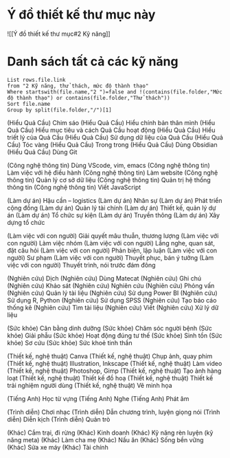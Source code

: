 # Ý đồ thiết kế thư mục này
![[Ý đồ thiết kế thư mục#2 Kỹ năng]]
# Danh sách tất cả các kỹ năng
```dataview 
List rows.file.link
from "2 Kỹ năng, thử thách, mức độ thành thạo" 
Where startswith(file.name,"2 ")=false and !(contains(file.folder,"Mức độ thành thạo") or contains(file.folder,"Thử thách"))
Sort file.name
Group by split(file.folder,"/")[1] 
```


(Hiểu Quả Cầu) Chim sáo
(Hiểu Quả Cầu) Hiểu chính bản thân mình
(Hiểu Quả Cầu) Hiểu mục tiêu và cách Quả Cầu hoạt động
(Hiểu Quả Cầu) Hiểu triết lý của Quả Cầu
(Hiểu Quả Cầu) Sử dụng dữ liệu của Quả Cầu
(Hiểu Quả Cầu) Tóc vàng
(Hiểu Quả Cầu) Trong trong
(Hiểu Quả Cầu) Dùng Obsidian
(Hiểu Quả Cầu) Dùng Git

(Công nghệ thông tin) Dùng VScode, vim, emacs
(Công nghệ thông tin) Làm việc với hệ điều hành
(Công nghệ thông tin) Làm website
(Công nghệ thông tin) Quản lý cơ sở dữ liệu
(Công nghệ thông tin) Quản trị hệ thống thông tin
(Công nghệ thông tin) Viết JavaScript

(Làm dự án) Hậu cần – logistics
(Làm dự án) Nhân sự
(Làm dự án) Phát triển cộng đồng
(Làm dự án) Quản lý tài chính
(Làm dự án) Thiết kế, quản lý dự án
(Làm dự án) Tổ chức sự kiện
(Làm dự án) Truyền thông
(Làm dự án) Xây dựng tổ chức

(Làm việc với con người) Giải quyết mâu thuẫn, thương lượng
(Làm việc với con người) Làm việc nhóm
(Làm việc với con người) Lắng nghe, quan sát, đặt câu hỏi
(Làm việc với con người) Phản biện, lập luận
(Làm việc với con người) Sư phạm
(Làm việc với con người) Thuyết phục, bán ý tưởng
(Làm việc với con người) Thuyết trình, nói trước đám đông

(Nghiên cứu) Dịch
(Nghiên cứu) Dùng Matecat
(Nghiên cứu) Ghi chú
(Nghiên cứu) Khảo sát
(Nghiên cứu) Nghiên cứu
(Nghiên cứu) Phỏng vấn
(Nghiên cứu) Quản lý tài liệu
(Nghiên cứu) Sử dụng Power BI
(Nghiên cứu) Sử dụng R, Python
(Nghiên cứu) Sử dụng SPSS
(Nghiên cứu) Tạo báo cáo thống kê
(Nghiên cứu) Tìm tài liệu
(Nghiên cứu) Viết
(Nghiên cứu) Xử lý dữ liệu

(Sức khỏe) Cân bằng dinh dưỡng
(Sức khỏe) Chăm sóc người bệnh
(Sức khỏe) Giải phẫu
(Sức khỏe) Hoạt động đúng tư thế
(Sức khỏe) Sinh tồn
(Sức khỏe) Sơ cứu
(Sức khỏe) Sức khoẻ tinh thần

(Thiết kế, nghệ thuật) Canva
(Thiết kế, nghệ thuật) Chụp ảnh, quay phim
(Thiết kế, nghệ thuật) Illustration, Inkscape
(Thiết kế, nghệ thuật) Làm video
(Thiết kế, nghệ thuật) Photoshop, Gimp
(Thiết kế, nghệ thuật) Tạo ảnh hàng loạt
(Thiết kế, nghệ thuật) Thiết kế đồ hoạ
(Thiết kế, nghệ thuật) Thiết kế trải nghiệm người dùng
(Thiết kế, nghệ thuật) Vẽ minh họa

(Tiếng Anh) Học từ vựng
(Tiếng Anh) Nghe
(Tiếng Anh) Phát âm

(Trình diễn) Chơi nhạc
(Trình diễn) Dẫn chương trình, luyện giọng nói
(Trình diễn) Diễn kịch
(Trình diễn) Quản trò

(Khác) Cắm trại, đi rừng
(Khác) Kinh doanh
(Khác) Kỹ năng rèn luyện (kỹ năng meta)
(Khác) Làm cha mẹ
(Khác) Nấu ăn
(Khác) Sống bền vững
(Khác) Sửa xe máy
(Khác) Tài chính